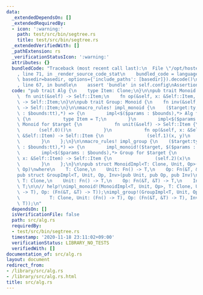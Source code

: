 ```yaml
---
data:
  _extendedDependsOn: []
  _extendedRequiredBy:
  - icon: ':warning:'
    path: test/src/bin/segtree.rs
    title: test/src/bin/segtree.rs
  _extendedVerifiedWith: []
  _pathExtension: rs
  _verificationStatusIcon: ':warning:'
  attributes: {}
  bundledCode: "Traceback (most recent call last):\n  File \"/opt/hostedtoolcache/Python/3.9.0/x64/lib/python3.9/site-packages/onlinejudge_verify/documentation/build.py\"\
    , line 71, in _render_source_code_stat\n    bundled_code = language.bundle(stat.path,\
    \ basedir=basedir, options={'include_paths': [basedir]}).decode()\n  File \"/opt/hostedtoolcache/Python/3.9.0/x64/lib/python3.9/site-packages/onlinejudge_verify/languages/user_defined.py\"\
    , line 67, in bundle\n    assert 'bundle' in self.config\nAssertionError\n"
  code: "pub trait Alg {\n    type Item: Clone;\n}\n\npub trait Monoid: Alg {\n  \
    \  fn unit(&self) -> Self::Item;\n    fn op(&self, x: &Self::Item, y: &Self::Item)\
    \ -> Self::Item;\n}\n\npub trait Group: Monoid {\n    fn inv(&self, x: &Self::Item)\
    \ -> Self::Item;\n}\n\nmacro_rules! impl_monoid {\n    ($target:ty, $($params:tt\
    \ : $bounds:tt),*) => {\n        impl<$($params : $bounds),*> Alg for $target\
    \ {\n            type Item = T;\n        }\n        impl<$($params : $bounds),*>\
    \ Monoid for $target {\n            fn unit(&self) -> Self::Item {\n         \
    \       (self.0)()\n            }\n            fn op(&self, x: &Self::Item, y:\
    \ &Self::Item) -> Self::Item {\n                (self.1)(x, y)\n            }\n\
    \        }\n    };\n}\n\nmacro_rules! impl_group {\n    ($target:ty, $($params:tt\
    \ : $bounds:tt),*) => {\n        impl_monoid!($target, $($params : $bounds),*);\n\
    \        impl<$($params : $bounds),*> Group for $target {\n            fn inv(&self,\
    \ x: &Self::Item) -> Self::Item {\n                (self.2)(x)\n            }\n\
    \        }\n    };\n}\n\npub struct MonoidImpl<T: Clone, Unit, Op>(pub Unit, pub\
    \ Op)\nwhere\n    T: Clone,\n    Unit: Fn() -> T,\n    Op: Fn(&T, &T) -> T;\n\
    pub struct GroupImpl<T, Unit, Op, Inv>(pub Unit, pub Op, pub Inv)\nwhere\n   \
    \ T: Clone,\n    Unit: Fn() -> T,\n    Op: Fn(&T, &T) -> T,\n    Inv: Fn(&T) ->\
    \ T;\n\n// help!\nimpl_monoid!(MonoidImpl<T, Unit, Op>, T: Clone, Unit: (Fn()\
    \ -> T), Op: (Fn(&T, &T) -> T));\nimpl_group!(GroupImpl<T, Unit, Op, Inv>,\n \
    \           T: Clone, Unit: (Fn() -> T), Op: (Fn(&T, &T) -> T), Inv: (Fn(&T) ->\
    \ T));\n"
  dependsOn: []
  isVerificationFile: false
  path: src/alg.rs
  requiredBy:
  - test/src/bin/segtree.rs
  timestamp: '2020-11-18 23:11:02+09:00'
  verificationStatus: LIBRARY_NO_TESTS
  verifiedWith: []
documentation_of: src/alg.rs
layout: document
redirect_from:
- /library/src/alg.rs
- /library/src/alg.rs.html
title: src/alg.rs
---
```

